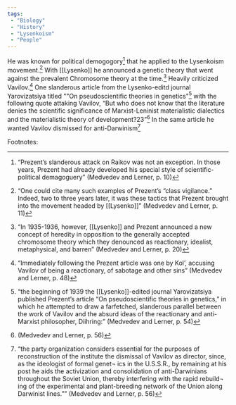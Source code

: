 ```yaml
---
tags:
 - "Biology"
 - "History"
 - "Lysenkoism"
 - "People"
---
```

He was known for political demogogory[^1] that he applied to the Lysenkoism movement.[^2] With [[Lysenko]] he announced a genetic theory that went against the prevalent Chromosome theory at the time.[^3] Heavily criticized Vavilov.[^4] One slanderous article from the Lysenko-editd journal Yarovizatsiya titled ""On pseudoscientific  theories in genetics"[^5] with the following quote attaking Vavilov, “But who does not know that the literature denies the scientific significance of Marxist-Leninist materialistic dialectics and the materialistic theory of development?23”[^6] In the same article he wanted Vavilov dismissed for anti-Darwinism[^7]
 
 
 Footnotes:
 
 [^1]:“Prezent’s slanderous attack on Raikov was not an exception.  In those years, Prezent had already developed his special style of scientific-political demagoguery” (Medvedev and Lerner, p. 10)
 
 [^2]:“One  could cite many such examples of Prezent’s “class vigilance.”  Indeed, two to three years later, it was these tactics that Prezent brought into the movement headed by [[Lysenko]]”  (Medvedev and Lerner, p. 11)
 
 [^3]:“In 1935-1936, however, [[Lysenko]] and Prezent announced  a new concept of heredity in opposition to the generally  accepted chromosome theory which they denounced as reactionary, idealist, metaphysical, and barren”  (Medvedev and Lerner, p. 20)
 
 [^4]:“Immediately following the Prezent article was one by Kol’,  accusing Vavilov of being a reactionary, of sabotage and  other sins”  (Medvedev and Lerner, p. 48)
 
 [^5]:“the beginning of 1939 the [[Lysenko]]-edited journal Yarovizatsiya published Prezent’s article “On pseudoscientific  theories in genetics,” in which he attempted to draw a farfetched, slanderous parallel between the work of Vavilov and  the absurd ideas of the reactionary and anti-Marxist philosopher, Diihring:”  (Medvedev and Lerner, p. 54)
 
 [^6]:(Medvedev and Lerner, p. 56)
 
 [^7]:“the party organization considers essential for  the purposes of reconstruction of the institute the dismissal  of Vavilov as director, since, as the ideologist of formal genet¬  ics in the U.S.S.R., by remaining at his post he aids the activization and consolidation of anti-Darwinians throughout  the Soviet Union, thereby interfering with the rapid rebuild¬  ing of the experimental and plant-breeding network of the  Union along Darwinist lines.””  (Medvedev and Lerner, p. 56)